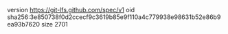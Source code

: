 version https://git-lfs.github.com/spec/v1
oid sha256:3e850738f0d2ccecf9c3619b85e9f110a4c779938e98631b52e86b9ea93b7620
size 2701
